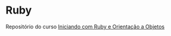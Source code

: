 # Ruby
Repositório do curso [Iniciando com Ruby e Orientação a Objetos](https://www.udemy.com/share/101zuwBEcZcVZVTXQ=/) 
